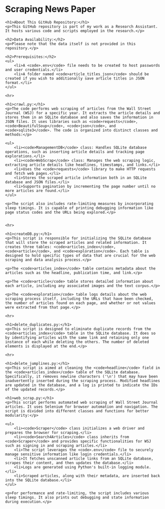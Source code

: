 # Scraping News Paper

<!DOCTYPE html>
<html>
<head>
    <title>Code Descriptions</title>
</head>
<body>

    <h1>About This GitHub Repository:</h1>
    <p>This GitHub repository is part of my work as a Research Assistant. It hosts various code and scripts employed in the research.</p>

    <h2>Data Availability:</h2>
    <p>Please note that the data itself is not provided in this repository.</p>

    <h2>Prerequisites:</h2>
    <ul>
        <li>A <code>.env</code> file needs to be created to host passwords and user credentials.</li>
        <li>A folder named <code>article_titles_json</code> should be created if you wish to additionally save article titles in JSON format.</li>
    </ul>

    <hr>

    <h1>crawl.py:</h1>
    <p>The code performs web scraping of articles from the Wall Street Journal (WSJ) for a specific year. It extracts the article details and stores them in an SQLite database and also saves the information in JSON files. It uses libraries such as <code>requests</code>, <code>BeautifulSoup</code>, <code>json</code>, and <code>sqlite3</code>. The code is organized into distinct classes and methods:</p>
    
    <ul>
        <li><code>ManagementDB</code> class: Handles SQLite database operations, such as inserting article details and tracking page explorations.</li>
        <li><code>WebScrap</code> class: Manages the web scraping logic, extracting article details like headlines, timestamps, and links.</li>
        <li>Uses the <code>requests</code> library to make HTTP requests and fetch web pages.</li>
        <li>Stores the scraped article information both in an SQLite database and JSON files.</li>
        <li>Supports pagination by incrementing the page number until no more articles are found.</li>
    </ul>
    
    <p>The script also includes rate-limiting measures by incorporating sleep timings. It is capable of printing debugging information like page status codes and the URLs being explored.</p>


    <hr>

    <h1>createDB.py:</h1>
    <p>This script is responsible for initializing the SQLite database that will store the scraped articles and related information. It creates three tables: <code>articles_index</code>, <code>article</code>, and <code>exploration</code>. Each table is designed to hold specific types of data that are crucial for the web scraping and data analysis process.</p>

    <p>The <code>articles_index</code> table contains metadata about the articles such as the headline, publication time, and link.</p>

    <p>The <code>article</code> table stores detailed information about each article, including any associated images and the text corpus.</p>

    <p>The <code>exploration</code> table logs details about the web scraping process itself, including the URLs that have been checked, the number of articles found on each page, and whether or not values were extracted from that page.</p>
    
    <hr>

    <h1>delete_duplicates.py:</h1>
    <p>This script is designed to eliminate duplicate records from the <code>articles_index</code> table in the SQLite database. It does so by identifying articles with the same link and retaining only one instance of each while deleting the others. The number of deleted elements is displayed at the end.</p>

    <hr>

    <h1>delete_jumplines.py:</h1>
    <p>This script is aimed at cleaning the <code>headline</code> field in the <code>articles_index</code> table of the SQLite database. Specifically, it removes newline characters ('\n') that may have been inadvertently inserted during the scraping process. Modified headlines are updated in the database, and a log is printed to indicate the IDs of the updated records.</p>

    <h1>web_scrap.py:</h1>
    <p>This script performs automated web scraping of Wall Street Journal articles. It uses Selenium for browser automation and navigation. The script is divided into different classes and functions for better modularity:</p>
    
    <ul>
        <li><code>Scraper</code> class initializes a web driver and prepares the browser for scraping.</li>
        <li><code>Search4Articles</code> class inherits from <code>Scraper</code> and provides specific functionalities for WSJ such as signing in and scraping articles.</li>
        <li>The script leverages the <code>.env</code> file to securely manage sensitive information like login credentials.</li>
        <li>It fetches unscanned article links from an SQLite database, scrapes their content, and then updates the database.</li>
        <li>Logs are generated using Python's built-in logging module.</li>
        <li>Scraped articles, along with their metadata, are inserted back into the SQLite database.</li>
    </ul>

    <p>For performance and rate-limiting, the script includes various sleep timings. It also prints out debugging and state information during execution.</p>

</body>
</html>


